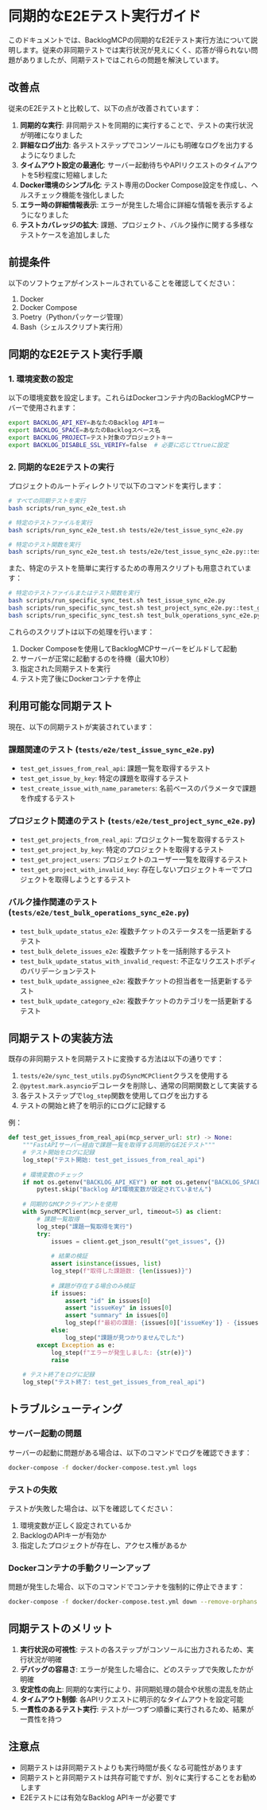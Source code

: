 # 同期的なE2Eテスト実行ガイド

このドキュメントでは、BacklogMCPの同期的なE2Eテスト実行方法について説明します。従来の非同期テストでは実行状況が見えにくく、応答が得られない問題がありましたが、同期テストではこれらの問題を解決しています。

## 改善点

従来のE2Eテストと比較して、以下の点が改善されています：

1. **同期的な実行**: 非同期テストを同期的に実行することで、テストの実行状況が明確になりました
2. **詳細なログ出力**: 各テストステップでコンソールにも明確なログを出力するようになりました
3. **タイムアウト設定の最適化**: サーバー起動待ちやAPIリクエストのタイムアウトを5秒程度に短縮しました
4. **Docker環境のシンプル化**: テスト専用のDocker Compose設定を作成し、ヘルスチェック機能を強化しました
5. **エラー時の詳細情報表示**: エラーが発生した場合に詳細な情報を表示するようになりました
6. **テストカバレッジの拡大**: 課題、プロジェクト、バルク操作に関する多様なテストケースを追加しました

## 前提条件

以下のソフトウェアがインストールされていることを確認してください：

1. Docker
2. Docker Compose
3. Poetry（Pythonパッケージ管理）
4. Bash（シェルスクリプト実行用）

## 同期的なE2Eテスト実行手順

### 1. 環境変数の設定

以下の環境変数を設定します。これらはDockerコンテナ内のBacklogMCPサーバーで使用されます：

```bash
export BACKLOG_API_KEY=あなたのBacklog APIキー
export BACKLOG_SPACE=あなたのBacklogスペース名
export BACKLOG_PROJECT=テスト対象のプロジェクトキー
export BACKLOG_DISABLE_SSL_VERIFY=false  # 必要に応じてtrueに設定
```

### 2. 同期的なE2Eテストの実行

プロジェクトのルートディレクトリで以下のコマンドを実行します：

```bash
# すべての同期テストを実行
bash scripts/run_sync_e2e_test.sh

# 特定のテストファイルを実行
bash scripts/run_sync_e2e_test.sh tests/e2e/test_issue_sync_e2e.py

# 特定のテスト関数を実行
bash scripts/run_sync_e2e_test.sh tests/e2e/test_issue_sync_e2e.py::test_get_issues_from_real_api
```

また、特定のテストを簡単に実行するための専用スクリプトも用意されています：

```bash
# 特定のテストファイルまたはテスト関数を実行
bash scripts/run_specific_sync_test.sh test_issue_sync_e2e.py
bash scripts/run_specific_sync_test.sh test_project_sync_e2e.py::test_get_project_by_key
bash scripts/run_specific_sync_test.sh test_bulk_operations_sync_e2e.py::test_bulk_update_status_e2e
```

これらのスクリプトは以下の処理を行います：

1. Docker Composeを使用してBacklogMCPサーバーをビルドして起動
2. サーバーが正常に起動するのを待機（最大10秒）
3. 指定された同期テストを実行
4. テスト完了後にDockerコンテナを停止

## 利用可能な同期テスト

現在、以下の同期テストが実装されています：

### 課題関連のテスト (`tests/e2e/test_issue_sync_e2e.py`)

- `test_get_issues_from_real_api`: 課題一覧を取得するテスト
- `test_get_issue_by_key`: 特定の課題を取得するテスト
- `test_create_issue_with_name_parameters`: 名前ベースのパラメータで課題を作成するテスト

### プロジェクト関連のテスト (`tests/e2e/test_project_sync_e2e.py`)

- `test_get_projects_from_real_api`: プロジェクト一覧を取得するテスト
- `test_get_project_by_key`: 特定のプロジェクトを取得するテスト
- `test_get_project_users`: プロジェクトのユーザー一覧を取得するテスト
- `test_get_project_with_invalid_key`: 存在しないプロジェクトキーでプロジェクトを取得しようとするテスト

### バルク操作関連のテスト (`tests/e2e/test_bulk_operations_sync_e2e.py`)

- `test_bulk_update_status_e2e`: 複数チケットのステータスを一括更新するテスト
- `test_bulk_delete_issues_e2e`: 複数チケットを一括削除するテスト
- `test_bulk_update_status_with_invalid_request`: 不正なリクエストボディのバリデーションテスト
- `test_bulk_update_assignee_e2e`: 複数チケットの担当者を一括更新するテスト
- `test_bulk_update_category_e2e`: 複数チケットのカテゴリを一括更新するテスト

## 同期テストの実装方法

既存の非同期テストを同期テストに変換する方法は以下の通りです：

1. `tests/e2e/sync_test_utils.py`の`SyncMCPClient`クラスを使用する
2. `@pytest.mark.asyncio`デコレータを削除し、通常の同期関数として実装する
3. 各テストステップで`log_step`関数を使用してログを出力する
4. テストの開始と終了を明示的にログに記録する

例：

```python
def test_get_issues_from_real_api(mcp_server_url: str) -> None:
    """FastAPIサーバー経由で課題一覧を取得する同期的なE2Eテスト"""
    # テスト開始をログに記録
    log_step("テスト開始: test_get_issues_from_real_api")
    
    # 環境変数のチェック
    if not os.getenv("BACKLOG_API_KEY") or not os.getenv("BACKLOG_SPACE") or not os.getenv("BACKLOG_PROJECT"):
        pytest.skip("Backlog API環境変数が設定されていません")
    
    # 同期的なMCPクライアントを使用
    with SyncMCPClient(mcp_server_url, timeout=5) as client:
        # 課題一覧取得
        log_step("課題一覧取得を実行")
        try:
            issues = client.get_json_result("get_issues", {})
            
            # 結果の検証
            assert isinstance(issues, list)
            log_step(f"取得した課題数: {len(issues)}")
            
            # 課題が存在する場合のみ検証
            if issues:
                assert "id" in issues[0]
                assert "issueKey" in issues[0]
                assert "summary" in issues[0]
                log_step(f"最初の課題: {issues[0]['issueKey']} - {issues[0]['summary']}")
            else:
                log_step("課題が見つかりませんでした")
        except Exception as e:
            log_step(f"エラーが発生しました: {str(e)}")
            raise
    
    # テスト終了をログに記録
    log_step("テスト終了: test_get_issues_from_real_api")
```

## トラブルシューティング

### サーバー起動の問題

サーバーの起動に問題がある場合は、以下のコマンドでログを確認できます：

```bash
docker-compose -f docker/docker-compose.test.yml logs
```

### テストの失敗

テストが失敗した場合は、以下を確認してください：

1. 環境変数が正しく設定されているか
2. BacklogのAPIキーが有効か
3. 指定したプロジェクトが存在し、アクセス権があるか

### Dockerコンテナの手動クリーンアップ

問題が発生した場合、以下のコマンドでコンテナを強制的に停止できます：

```bash
docker-compose -f docker/docker-compose.test.yml down --remove-orphans
```

## 同期テストのメリット

1. **実行状況の可視性**: テストの各ステップがコンソールに出力されるため、実行状況が明確
2. **デバッグの容易さ**: エラーが発生した場合に、どのステップで失敗したかが明確
3. **安定性の向上**: 同期的な実行により、非同期処理の競合や状態の混乱を防止
4. **タイムアウト制御**: 各APIリクエストに明示的なタイムアウトを設定可能
5. **一貫性のあるテスト実行**: テストが一つずつ順番に実行されるため、結果が一貫性を持つ

## 注意点

- 同期テストは非同期テストよりも実行時間が長くなる可能性があります
- 同期テストと非同期テストは共存可能ですが、別々に実行することをお勧めします
- E2Eテストには有効なBacklog APIキーが必要です

